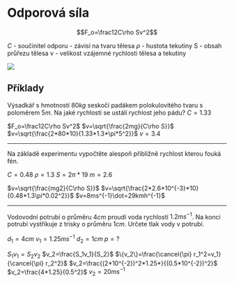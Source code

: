 # Odporová síla

$$F_o=\frac12C\rho Sv^2$$

$C$ - součinitel odporu - závisí na tvaru tělesa
$\rho$ - hustota tekutiny
S - obsah průřezu tělesa
v - velikost vzájemné rychlosti tělesa a tekutiny

![](Pasted%20image%2020221129120128.png)


## Příklady

Výsadkář s hmotností $80kg$ seskočí padákem polokulovitého tvaru s poloměrem $5m$.
Na jaké rychlosti se ustálí rychlost jeho pádu?
$C=1.33$

$F_o=\frac12C\rho Sv^2$
$v=\sqrt{\frac{2mg}{C\rho S}}$
$v=\sqrt{\frac{2*80*10}{1.33*1.3*\pi*5^2}}$
$v=3.4$

---

Na základě experimentu vypočtěte alespoň přibližně rychlost kterou fouká fén.

$C=0.48$
$\rho=1.3$
$S=2\pi*19$
$m=2.6$

$v=\sqrt{\frac{mg2}{C\rho S}}$
$v=\sqrt{\frac{2*2.6*10^{-3}*10}{0.48*1.3\pi*0.02^2}}$
$v=8ms^{-1}\dot=29kmh^{-1}$


---

Vodovodní potrubí o průměru $4cm$ proudí voda rychlostí $1.2ms^{-1}$. Na konci potrubí vystřikuje z trisky o průměru $1cm$. Určete tlak vody v potrubí.

$d_1=4cm$
$v_1=1.25ms^{-1}$
$d_2=1cm$
$p=?$

$S_1v_1=S_2v_2$
$v_2=\frac{S_1v_1}{S_2}$
$\{v_2\}=\frac{\cancel{\pi} r_1^2=v_1}{\cancel{\pi} r_2^2}$
$v_2=\frac{(2*10^{-2})^2*1.25*}{(0.5*10^{-2})^2}$
$v_2=\frac{4*1.25}{0.5^2}$
$v_2=20ms^{-1}$
